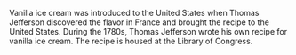 Vanilla ice cream was introduced to the United States when Thomas Jefferson discovered the flavor in France and brought the recipe to the United States. During the 1780s, Thomas Jefferson wrote his own recipe for vanilla ice cream. The recipe is housed at the Library of Congress.